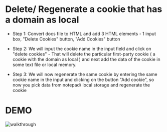 # Delete/ Regenerate a cookie that has a domain as local

- Step 1: Convert docs file to HTML and add 3 HTML elements - 1 input box, "Delete Cookies" button, "Add Cookies" button

- Step 2: We will input the cookie name in the input field and click on "delete cookies" - That will delete the particular first-party cookie ( a cookie with the domain as local ) and next add the data of the cookie in some text file or local memory.

- Step 3: We will now regenerate the same cookie by entering the same cookie name in the input and clicking on the button "Add cookie", so now you pick data from notepad/ local storage and regenerate the cookie

# DEMO

![walkthrough](./walkthrough.gif)
